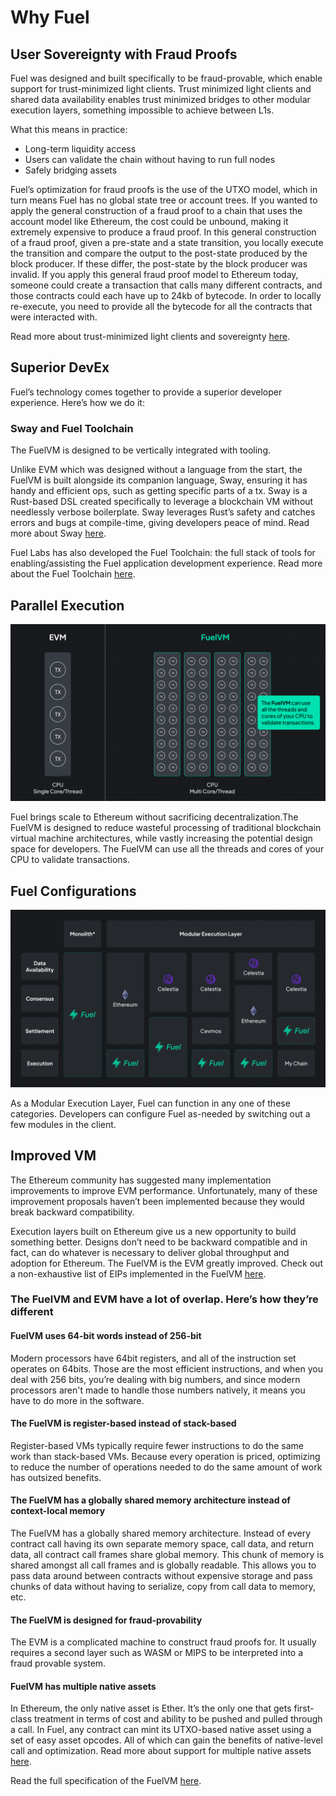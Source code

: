 # Why Fuel

## User Sovereignty with Fraud Proofs

Fuel was designed and built specifically to be fraud-provable, which enable support for trust-minimized light clients. Trust minimized light clients and shared data availability enables trust minimized bridges to other modular execution layers, something impossible to achieve between L1s.

What this means in practice:

- Long-term liquidity access
- Users can validate the chain without having to run full nodes
- Safely bridging assets

Fuel’s optimization for fraud proofs is the use of the UTXO model, which in turn means Fuel has no global state tree or account trees. If you wanted to apply the general construction of a fraud proof to a chain that uses the account model like Ethereum, the cost could be unbound, making it extremely expensive to produce a fraud proof. In this general construction of a fraud proof, given a pre-state and a state transition, you locally execute the transition and compare the output to the post-state produced by the block producer. If these differ, the post-state by the block producer was invalid. If you apply this general fraud proof model to Ethereum today, someone could create a transaction that calls many different contracts, and those contracts could each have up to 24kb of bytecode. In order to locally re-execute, you need to provide all the bytecode for all the contracts that were interacted with.

Read more about trust-minimized light clients and sovereignty [here](./modular-movement.md).

## Superior DevEx

Fuel’s technology comes together to provide a superior developer experience. Here’s how we do it:

### Sway and Fuel Toolchain

The FuelVM is designed to be vertically integrated with tooling.

Unlike EVM which was designed without a language from the start, the FuelVM is built alongside its companion language, Sway, ensuring it has handy and efficient ops, such as getting specific parts of a tx. Sway is a Rust-based DSL created specifically to leverage a blockchain VM without needlessly verbose boilerplate. Sway leverages Rust’s safety and catches errors and bugs at compile-time, giving developers peace of mind. Read more about Sway [here](./sway-language.md).

Fuel Labs has also developed the Fuel Toolchain: the full stack of tools for enabling/assisting the Fuel application development experience. Read more about the Fuel Toolchain [here](./fuel-toolchain.md).

## Parallel Execution

![parallel transaction execution in the FuelVM](./images/fuel-parallel.png)

Fuel brings scale to Ethereum without sacrificing decentralization.The FuelVM is designed to reduce wasteful processing of traditional blockchain virtual machine architectures, while vastly increasing the potential design space for developers. The FuelVM can use all the threads and cores of your CPU to validate transactions.

## Fuel Configurations

![Fuel configurations](./images/configs.png)

As a Modular Execution Layer, Fuel can function in any one of these categories. Developers can configure Fuel as-needed by switching out a few modules in the client.

## Improved VM

The Ethereum community has suggested many implementation improvements to improve EVM performance. Unfortunately, many of these improvement proposals haven’t been implemented because they would break backward compatibility.

Execution layers built on Ethereum give us a new opportunity to build something better. Designs don’t need to be backward compatible and in fact, can do whatever is necessary to deliver global throughput and adoption for Ethereum. The FuelVM is the EVM greatly improved. Check out a non-exhaustive list of EIPs implemented in the FuelVM [here](./what-is-fuel.md).

### The FuelVM and EVM have a lot of overlap. Here’s how they’re different

#### FuelVM uses 64-bit words instead of 256-bit

Modern processors have 64bit registers, and all of the instruction set operates on 64bits. Those are the most efficient instructions, and when you deal with 256 bits, you’re dealing with big numbers, and since modern processors aren't made to handle those numbers natively, it means you have to do more in the software.

#### The FuelVM is register-based instead of stack-based

Register-based VMs typically require fewer instructions to do the same work than stack-based VMs. Because every operation is priced, optimizing to reduce the number of operations needed to do the same amount of work has outsized benefits.

#### The FuelVM has a globally shared memory architecture instead of context-local memory

The FuelVM has a globally shared memory architecture. Instead of every contract call having its own separate memory space, call data, and return data, all contract call frames share global memory. This chunk of memory is shared amongst all call frames and is globally readable. This allows you to pass data around between contracts without expensive storage and pass chunks of data without having to serialize, copy from call data to memory, etc.

#### The FuelVM is designed for fraud-provability

The EVM is a complicated machine to construct fraud proofs for. It usually requires a second layer such as WASM or MIPS to be interpreted into a fraud provable system.

#### FuelVM has multiple native assets

In Ethereum, the only native asset is Ether. It’s the only one that gets first-class treatment in terms of cost and ability to be pushed and pulled through a call. In Fuel, any contract can mint its UTXO-based native asset using a set of easy asset opcodes. All of which can gain the benefits of native-level call and optimization. Read more about support for multiple native assets [here](https://fuellabs.github.io/sway/v0.16.2/blockchain-development/native_assets.html).

Read the full specification of the FuelVM [here](https://github.com/FuelLabs/fuel-specs/blob/master/specs/vm/main.md).
